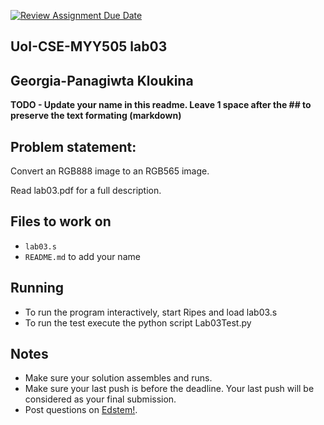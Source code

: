 [![Review Assignment Due Date](https://classroom.github.com/assets/deadline-readme-button-22041afd0340ce965d47ae6ef1cefeee28c7c493a6346c4f15d667ab976d596c.svg)](https://classroom.github.com/a/wF4LkjQC)

## UoI-CSE-MYY505 lab03

## Georgia-Panagiwta Kloukina

**TODO - Update your name in this readme. Leave 1 space after the ## to preserve the text formating (markdown)**



## Problem statement:

Convert an RGB888 image to an RGB565 image.

Read lab03.pdf for a full description.
 
## Files to work on
* `lab03.s` 
* `README.md` to add your name<br/>
      
## Running 
* To run the program interactively, start Ripes and load lab03.s
* To run the test execute the python script Lab03Test.py


## Notes
* Make sure your solution assembles and runs.
* Make sure your last push is before the deadline. Your last push will be considered as your final submission.
* Post questions on [Edstem!](https://edstem.org/us/courses/67636/discussion/).
